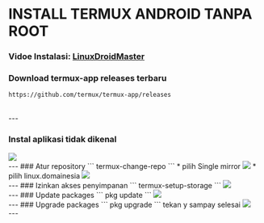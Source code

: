 # INSTALL TERMUX ANDROID TANPA ROOT
### Vidoe Instalasi: [LinuxDroidMaster](https://www.youtube.com/@LinuxDroidMaster/videos)
### Download termux-app releases terbaru
```
https://github.com/termux/termux-app/releases
```
<br>
---

### Instal aplikasi tidak dikenal
<img src="/documentation/images/img.jpg"/>
<br>
---
### Atur repository
```
termux-change-repo
```
* pilih Single mirror <ok>
<img src="/documentation/images/img.jpg"/>
* pilih linux.domainesia
<img src="/documentation/images/img.jpg"/>
<br>
---
### Izinkan akses penyimpanan
```
termux-setup-storage
```
<img src="/documentation/images/img.jpg"/>
<br>
---
### Update packages
```
pkg update
```
<img src="/documentation/images/img.jpg"/>
<br>
---
### Upgrade packages
```
pkg upgrade
```
tekan y sampay selesai
<img src="/documentation/images/img.jpg"/>
<br>
---
